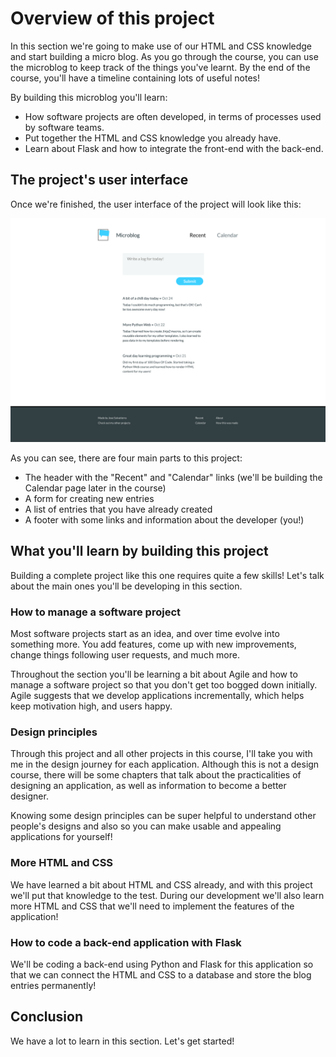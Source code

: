 # Overview of this project

In this section we're going to make use of our HTML and CSS knowledge and start building a micro blog. As you go through the course, you can use the microblog to keep track of the things you've learnt. By the end of the course, you'll have a timeline containing lots of useful notes!

By building this microblog you'll learn:

- How software projects are often developed, in terms of processes used by software teams.
- Put together the HTML and CSS knowledge you already have.
- Learn about Flask and how to integrate the front-end with the back-end.

## The project's user interface

Once we're finished, the user interface of the project will look like this:

![Microblog user interface](./assets/microblog-home.png)

As you can see, there are four main parts to this project:

- The header with the "Recent" and "Calendar" links (we'll be building the Calendar page later in the course)
- A form for creating new entries
- A list of entries that you have already created
- A footer with some links and information about the developer (you!)

## What you'll learn by building this project

Building a complete project like this one requires quite a few skills! Let's talk about the main ones you'll be developing in this section.

### How to manage a software project

Most software projects start as an idea, and over time evolve into something more. You add features, come up with new improvements, change things following user requests, and much more.

Throughout the section you'll be learning a bit about Agile and how to manage a software project so that you don't get too bogged down initially. Agile suggests that we develop applications incrementally, which helps keep motivation high, and users happy.

### Design principles

Through this project and all other projects in this course, I'll take you with me in the design journey for each application. Although this is not a design course, there will be some chapters that talk about the practicalities of designing an application, as well as information to become a better designer.

Knowing some design principles can be super helpful to understand other people's designs and also so you can make usable and appealing applications for yourself!

### More HTML and CSS

We have learned a bit about HTML and CSS already, and with this project we'll put that knowledge to the test. During our development we'll also learn more HTML and CSS that we'll need to implement the features of the application!

### How to code a back-end application with Flask

We'll be coding a back-end using Python and Flask for this application so that we can connect the HTML and CSS to a database and store the blog entries permanently!

## Conclusion

We have a lot to learn in this section. Let's get started!